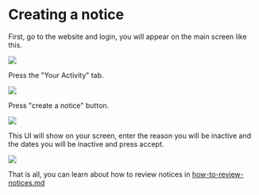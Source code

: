 # Creating a notice

First, go to the website and login, you will appear on the main screen like this.

![](https://2159974755-files.gitbook.io/~/files/v0/b/gitbook-x-prod.appspot.com/o/spaces%2FunMTB348tgzMbMDFEblw%2Fuploads%2F0sjzGukZYvQQXX0pidzl%2FScreenshot%202022-01-11%20213936.png?alt=media&token=1d1914fb-0979-4b3c-96e8-84edcf42d79a)

Press the "Your Activity" tab.

![](https://2159974755-files.gitbook.io/~/files/v0/b/gitbook-x-prod.appspot.com/o/spaces%2FunMTB348tgzMbMDFEblw%2Fuploads%2Fl0rAc3Wbj28Yv0oQlmAb%2FScreenshot%202022-01-16%20144254.png?alt=media&token=2511027f-788d-4f46-a12c-d34024ac0cca)

Press "create a notice" button.

![](https://2159974755-files.gitbook.io/~/files/v0/b/gitbook-x-prod.appspot.com/o/spaces%2FunMTB348tgzMbMDFEblw%2Fuploads%2Fl0rAc3Wbj28Yv0oQlmAb%2FScreenshot%202022-01-16%20144254.png?alt=media&token=2511027f-788d-4f46-a12c-d34024ac0cca)

This UI will show on your screen, enter the reason you will be inactive and the dates you will be inactive and press accept.

![](https://2159974755-files.gitbook.io/~/files/v0/b/gitbook-x-prod.appspot.com/o/spaces%2FunMTB348tgzMbMDFEblw%2Fuploads%2Fl0rAc3Wbj28Yv0oQlmAb%2FScreenshot%202022-01-16%20144254.png?alt=media&token=2511027f-788d-4f46-a12c-d34024ac0cca)

&#x20;That is all, you can learn about how to review notices in [how-to-review-notices.md](how-to-review-notices.md "mention")
